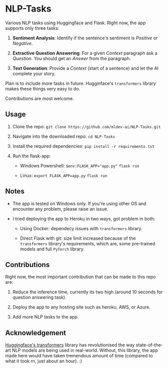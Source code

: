 # NLP-Tasks

Various NLP tasks using Huggingface and Flask. Right now, the app supports only three tasks:

1. **Sentiment Analysis**: Identify if the sentence's sentiment is _Positive_ or _Negative_.

2. **Extractive Question Answering**: For a given _Context_ paragraph ask a _Question_. You should get an _Answer_ from the paragraph.

3. **Text Generation**: Provide a _Context_ (start of a sentence) and let the AI complete your story.

Plan is to include more tasks in future. Hugginface's `transformers` library makes these things very easy to do. 

Contributions are most welcome.

## Usage

1. Clone the repo: 
    `git clone https://github.com/mldev-ai/NLP-Tasks.git`

2. Navigate into the downloaded repo:
    `cd NLP-Tasks`

3. Install the required dependencies:
    `pip install -r requirements.txt`

4. Run the flask-app:

    * Windows Powershell:
        `$env:FLASK_APP="app.py"`
        `flask run`

    * Linux:
        `export FLASK_APP=app.py`
        `flask run`

## Notes

* The app is tested on Windows only. If you're using other OS and encounter any problem, please raise an issue.

* I tried deploying the app to Heroku in two ways, got problem in both:

    * Using Docker: dependecy issues with `transformers` library.

    * Direct Flask with git: size limit increased because of the `transformers` library's requirements, which are, some pre-trained models and full `PyTorch` library.

## Contributions

Right now, the most important contribution that can be made to this repo are:

1. Reduce the inference time, currently its two high (around 10 seconds for question answering task).

2. Deploy the app to any hosting site such as heroku, AWS, or Azure.

3. Add more NLP tasks to the app.

## Acknowledgement

[Huggingface's transformers](https://huggingface.co/transformers/) library has revolutionised the way state-of-the-art NLP models are being used in real-world. Without, this library, the app made here would have taken tremendous amount of time (compared to what it took rn, just about an hour). :)
